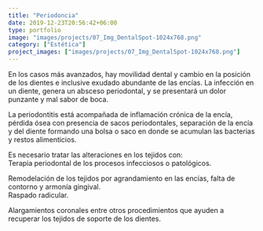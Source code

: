 ```yaml
---
title: "Periodoncia"
date: 2019-12-23T20:56:42+06:00
type: portfolio
image: "images/projects/07_Img_DentalSpot-1024x768.png"
category: ["Estética"]
project_images: ["images/projects/07_Img_DentalSpot-1024x768.png"]
---
```




En los casos más avanzados, hay movilidad dental y cambio en la posición de los dientes e inclusive exudado abundante de las encías. La infección en un diente, genera un absceso periodontal, y se presentará un dolor punzante y mal sabor de boca.

La periodontitis está acompañada de inflamación crónica de la encía, pérdida ósea con presencia de sacos periodontales, separación de la encía y del diente formando una bolsa o saco en donde se acumulan las bacterias y restos alimenticios.

Es necesario tratar las alteraciones en los tejidos con:  
Terapia periodontal de los procesos infecciosos o patológicos.

Remodelación de los tejidos por agrandamiento en las encías, falta de contorno y armonía gingival.  
Raspado radicular.

Alargamientos coronales entre otros procedimientos que ayuden a recuperar los tejidos de soporte de los dientes.

